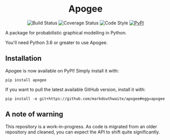 <h1 align="center">Apogee</h1>

<p align="center">
<img alt="Build Status" src="https://travis-ci.com/markdouthwaite/apogee.svg?branch=master">
<img alt="Coverage Status" src="https://coveralls.io/repos/github/markdouthwaite/apogee/badge.svg?branch=master">
<img alt="Code Style" src="https://img.shields.io/badge/code%20style-black-000000.svg">
<a href="https://pypi.org/project/apogee/"><img alt="PyPI" src="https://img.shields.io/badge/pypi-apogee-blue.svg"></a>
</p>

A package for probabilistic graphical modelling in Python.

You'll need Python 3.6 or greater to use Apogee.

## Installation

Apogee is now available on PyPI! Simply install it with:

`pip install apogee`

If you want to pull the latest available GitHub version, install it with:

`pip install -e git+https://github.com/markdouthwaite/apogee#egg=apogee`

## A note of warning

This repository is a work-in-progress. As code is migrated from an older repository and cleaned, you can 
expect the API to shift quite significantly. 
